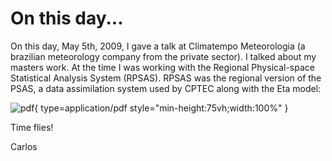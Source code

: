 # On this day...

On this day, May 5th, 2009, I gave a talk at Climatempo Meteorologia (a brazilian meteorology company from the private sector). I talked about my masters work. At the time I was working with the Regional Physical-space Statistical Analysis System (RPSAS). RPSAS was the regional version of the PSAS, a data assimilation system used by CPTEC along with the Eta model:

![pdf](https://drive.google.com/file/d/1zd8f_K9WQa-MK1TwIVyMpmmMIJeBRaOJ/view?usp=sharing){ type=application/pdf style="min-height:75vh;width:100%" }

Time flies!

Carlos
